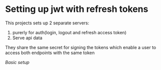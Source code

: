 # Setting up jwt with refresh tokens 

This projects sets up 2 separate servers:
1. purerly for auth(login, logout and refresh access token)
2. Serve api data

They share the same secret for signing the tokens which enable a user to access both endpoints with the same token

*Basic setup*